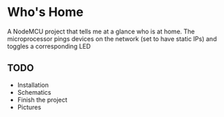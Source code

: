 # Who's Home

A NodeMCU project that tells me at a glance who is at home. The microprocessor pings devices on the network (set to have static IPs) and toggles a corresponding LED

## TODO

- Installation
- Schematics
- Finish the project
- Pictures
